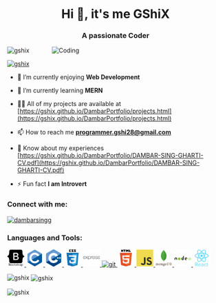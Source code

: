 <h1 align="center">Hi 👋, it's me GShiX</h1>
<h3 align="center">A passionate Coder</h3>
<img align="right" alt="Coding" width="400" src="https://dribbble.com/shots/15637256-coding/attachments/7428659?mode=media">
<p align="left"> <img src="https://komarev.com/ghpvc/?username=gshix&label=Profile%20views&color=0e75b6&style=flat" alt="gshix" /> </p>

<p align="left"> <a href="https://github.com/ryo-ma/github-profile-trophy"><img src="https://github-profile-trophy.vercel.app/?username=gshix" alt="gshix" /></a> </p>

- 🔭 I’m currently enjoying **Web Development**

- 🌱 I’m currently learning **MERN**

- 👨‍💻 All of my projects are available at [https://gshix.github.io/DambarPortfolio/projects.html](https://gshix.github.io/DambarPortfolio/projects.html)

- 📫 How to reach me **programmer.gshi28@gmail.com**

- 📄 Know about my experiences [https://gshix.github.io/DambarPortfolio/DAMBAR-SING-GHARTI-CV.pdf](https://gshix.github.io/DambarPortfolio/DAMBAR-SING-GHARTI-CV.pdf)

- ⚡ Fun fact **I am Introvert**

<h3 align="left">Connect with me:</h3>
<p align="left">
<a href="https://linkedin.com/in/dambarsingg" target="blank"><img align="center" src="https://raw.githubusercontent.com/rahuldkjain/github-profile-readme-generator/master/src/images/icons/Social/linked-in-alt.svg" alt="dambarsingg" height="30" width="40" /></a>
</p>

<h3 align="left">Languages and Tools:</h3>
<p align="left"> <a href="https://getbootstrap.com" target="_blank" rel="noreferrer"> <img src="https://raw.githubusercontent.com/devicons/devicon/master/icons/bootstrap/bootstrap-plain-wordmark.svg" alt="bootstrap" width="40" height="40"/> </a> <a href="https://www.cprogramming.com/" target="_blank" rel="noreferrer"> <img src="https://raw.githubusercontent.com/devicons/devicon/master/icons/c/c-original.svg" alt="c" width="40" height="40"/> </a> <a href="https://www.w3schools.com/cpp/" target="_blank" rel="noreferrer"> <img src="https://raw.githubusercontent.com/devicons/devicon/master/icons/cplusplus/cplusplus-original.svg" alt="cplusplus" width="40" height="40"/> </a> <a href="https://www.w3schools.com/css/" target="_blank" rel="noreferrer"> <img src="https://raw.githubusercontent.com/devicons/devicon/master/icons/css3/css3-original-wordmark.svg" alt="css3" width="40" height="40"/> </a> <a href="https://expressjs.com" target="_blank" rel="noreferrer"> <img src="https://raw.githubusercontent.com/devicons/devicon/master/icons/express/express-original-wordmark.svg" alt="express" width="40" height="40"/> </a> <a href="https://git-scm.com/" target="_blank" rel="noreferrer"> <img src="https://www.vectorlogo.zone/logos/git-scm/git-scm-icon.svg" alt="git" width="40" height="40"/> </a> <a href="https://www.w3.org/html/" target="_blank" rel="noreferrer"> <img src="https://raw.githubusercontent.com/devicons/devicon/master/icons/html5/html5-original-wordmark.svg" alt="html5" width="40" height="40"/> </a> <a href="https://developer.mozilla.org/en-US/docs/Web/JavaScript" target="_blank" rel="noreferrer"> <img src="https://raw.githubusercontent.com/devicons/devicon/master/icons/javascript/javascript-original.svg" alt="javascript" width="40" height="40"/> </a> <a href="https://www.mongodb.com/" target="_blank" rel="noreferrer"> <img src="https://raw.githubusercontent.com/devicons/devicon/master/icons/mongodb/mongodb-original-wordmark.svg" alt="mongodb" width="40" height="40"/> </a> <a href="https://nodejs.org" target="_blank" rel="noreferrer"> <img src="https://raw.githubusercontent.com/devicons/devicon/master/icons/nodejs/nodejs-original-wordmark.svg" alt="nodejs" width="40" height="40"/> </a> <a href="https://reactjs.org/" target="_blank" rel="noreferrer"> <img src="https://raw.githubusercontent.com/devicons/devicon/master/icons/react/react-original-wordmark.svg" alt="react" width="40" height="40"/> </a> </p>

<p><img align="left" src="https://github-readme-stats.vercel.app/api/top-langs?username=gshix&show_icons=true&locale=en&layout=compact" alt="gshix" /></p>

<p>&nbsp;<img align="center" src="https://github-readme-stats.vercel.app/api?username=gshix&show_icons=true&locale=en" alt="gshix" /></p>

<p><img align="center" src="https://github-readme-streak-stats.herokuapp.com/?user=gshix&" alt="gshix" /></p>

